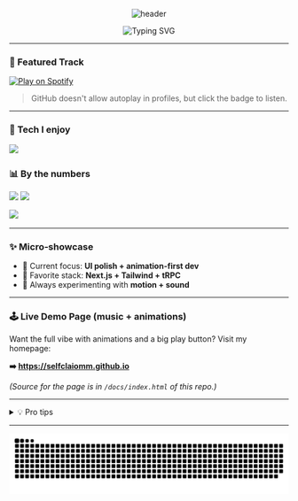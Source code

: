 <!-- Profile README for github.com/selfclaiomm -->


<p align="center">
<img src="https://capsule-render.vercel.app/api?type=wave&height=220&color=gradient&text=selfclaiomm&fontSize=60&desc=Full‑Stack%20Tinkerer%20%7C%20Clean%20UI%20Enjoyer&descAlignY=65&animation=twinkling" alt="header" />
</p>


<p align="center">
<!-- Typing animation headline -->
<img src="https://readme-typing-svg.herokuapp.com?size=26&duration=3800&pause=900&center=true&vCenter=true&width=800&lines=Hey%2C+I'm+selfclaiomm+%F0%9F%91%8B;Building+snappy+UIs+and+clean+APIs;Shipping+tiny+ideas+that+spark+joy" alt="Typing SVG" />
</p>


---


### 🎵 Featured Track


<p>
<a href="https://open.spotify.com/track/7BmzlqbdnbtGKNJFzIa2ra?si=ca54e398a9dc4822" target="_blank">
<img alt="Play on Spotify"
src="https://img.shields.io/badge/Play%20my%20anthem-%F0%9F%8E%B6-1DB954?style=for-the-badge" />
</a>
</p>


> GitHub doesn't allow autoplay in profiles, but click the badge to listen.


---


### 🧰 Tech I enjoy


<p>
<img src="https://skillicons.dev/icons?i=ts,react,nextjs,tailwind,nodejs,express,postgres,redis,python,flask,docker,git,linux" />
</p>


### 📊 By the numbers


<p>
<img src="https://github-readme-stats.vercel.app/api?username=selfclaiomm&show_icons=true&theme=radical" height="165" />
<img src="https://github-readme-streak-stats.herokuapp.com?user=selfclaiomm&theme=radical" height="165" />
</p>


<p>
<img src="https://github-readme-stats.vercel.app/api/top-langs/?username=selfclaiomm&layout=compact&theme=radical" height="165" />
</p>


---


### ✨ Micro‑showcase


- 🔭 Current focus: **UI polish + animation-first dev**
- 🚀 Favorite stack: **Next.js + Tailwind + tRPC**
- 🧪 Always experimenting with **motion + sound**


---


### 🕹️ Live Demo Page (music + animations)


Want the full vibe with animations and a big play button? Visit my homepage:


**➡️ https://selfclaiomm.github.io**


_(Source for the page is in `/docs/index.html` of this repo.)_


---


<details>
<summary>💡 Pro tips</summary>


- Use pinned repos to curate your best work.
- Keep README images small (they render faster on mobile).
- Rotate the header occasionally to keep things fresh.


</details>


---


<p align="center">
<img src="https://raw.githubusercontent.com/platane/snk/output/github-contribution-grid-snake.svg" alt="snake" />
</p>